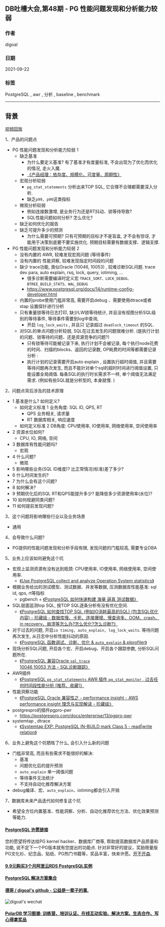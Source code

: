 ## DB吐槽大会,第48期 - PG 性能问题发现和分析能力较弱  
  
### 作者  
digoal  
  
### 日期  
2021-09-22  
  
### 标签  
PostgreSQL , awr , 分析 , baseline , benchmark      
  
----  
  
## 背景  
[视频回放](https://www.bilibili.com/video/BV1cL411x7me/)  
  
1、产品的问题点   
- PG 性能问题发现和分析能力较弱 1  
    - 缺乏基准  
        - 为什么要定义基准? 有了基准才有度量标准, 不会出现为了优化而优化的情况, 走火入魔.  
        - [《产品经理：依存度、规模化、可度量、周期性》](../202012/20201225_02.md)  
    - 宏观分析较弱  
        - `pg_stat_statements` 分析出来TOP SQL, 它合理不合理都需要深入分析.   
        - 缺乏`p99, p90`这类指标
    - 微观分析较弱  
        - 例如连接数激增, 是业务行为还是RT抖动、锁等待导致?
        - SQL性能问题如何分析? 怎么优化?  
    - 缺乏如何优化的报告  
    - 缺乏可提升多少的预测  
        - 为什么需要可预期? 只有可预期的目标才不是盲盒, 才不会有惊讶, 才能用于决策到底要不要实施优化. 预期目标需要有数据支撑、逻辑支撑.    
- PG 性能问题发现和分析能力较弱 2  
    - 没有内置的 AWR, 较难发现宏观问题 (等待事件)    
    - 没有内置的 性能洞察, 较难发现指定时间段的问题    
    - 缺少 trace功能, 类似Oracle (10046, 10053) , 较难诊断SQL问题.  trace dev para, auto explain, rsq, lock, query, iotiming, ...      
        - 很多诊断需要编译时定义宏 `TRACE_SORT、LOCK_DEBUG、BTREE_BUILD_STATS、WAL_DEBUG`   
        - https://www.postgresql.org/docs/14/runtime-config-developer.html   
    - 内置的probe使用门槛非常高, 需要开启debug 、需要使用dtrace或者stap 设置探针进行分析   
    - 只有重量锁等待日志打印, 缺少LW锁等待统计, 并且没有视图分析SQL级别的等待事件, 等待事件需要到log中查询,   
        - 开启 `log_lock_waits` , 并且只 记录超过 `deadlock_timeout` 的SQL.   
    - 对SQL的单点问题分析较弱, SQL在过去发生的问题很难分析. (是执行计划的问题、锁等待的问题、还是资源竞争的问题?)  
        - 只有锁等待可能被记录下来, 执行计划不会被记录, 每个执行node花费的时间、扫描的blocks、返回的记录数, OP耗费的时间等都需要记录分析 :   
        - 执行计划的记录需要开启auto explain , 设置执行超时阈值, 并且需要等待问题再次发生, 而且不能针对单个sql的超时时间进行阈值设置, 只能设置全局阈值. 每条SQL的执行时长需求不一样, 单个阈值无法满足需求. (例如有些SQL就是分析型的, 本身就慢. )   
  
2、问题点背后涉及的技术原理  
- 1 基准是什么? 如何定义?    
    - 如何定义标准 1 业务角度: SQL ID, QPS, RT  
        - QPS 业务相关, 请求量  
        - RT 数据库相关, 响应速度  
    - 如何定义标准 2 DB角度: CPU使用率, IO使用率, 网络使用率, 空间使用率    
- 2 资源水位如何?   
    - CPU, IO, 网络, 空间    
- 3 数据库有性能问题吗?   
    - 宏观  
- 4 什么问题?   
    - 微观  
- 5 影响哪些业务(SQL ID维度)? 比正常情况(标准)差了多少?   
- 6 什么时间发生的?   
- 7 为什么会有这个问题?   
- 8 如何解决?   
- 9 预期优化后的SQL RT和QPS能提升多少? 能降低多少资源使用率(水位)?   
- 10 如何规避同类问题?   
- 11 如何提前发现问题?   
  
3、这个问题将影响哪些行业以及业务场景  
- 通用  
  
4、会导致什么问题?  
- PG提供的性能问题发现和分析手段有限, 发现问题的门槛较高, 需要专业DBA  
  
5、业务上应该如何避免这个坑  
- 宏观上监测资源有没有达到瓶颈: CPU使用率, IO使用率, 网络使用率, 空间使用率.   
    - [《Use PostgreSQL collect and analyze Operation System statistics》](../201202/20120214_01.md)    
- 根据业务给出的测试模型、测试数据、并发等数据, 压测数据库性能基准: sql id, qps, rt等指标  
    - pgbench + [《PostgreSQL 如何快速构建 海量 逼真 测试数据》](../201711/20171121_01.md)    
- SQL层面监测top SQL, 按TOP SQL逐条分析有没有优化空间.   
    - [《PostgreSQL 如何查找TOP SQL (例如IO消耗最高的SQL) (包含SQL优化内容) - 珍藏级 - 数据库慢、卡死、连接爆增、慢查询多、OOM、crash、in recovery、崩溃等怎么办?怎么优化?怎么诊断?》](../201704/20170424_06.md)    
- 对于过去的问题, 开启`io timing, auto_explain, log_lock_waits`. 等待问题再次发生, 从日志中分析性能抖动的原因.   
    - [《PostgreSQL 函数调试、诊断、优化 & `auto_explain` & plprofiler》](../201611/20161121_02.md)    
- 现场分析SQL问题, 开启各个宏、开启debug、开启各个跟踪参数, 分析SQL问题所在.  
    - [《PostgreSQL 兼容Oracle `sql_trace` 10046 10053 方法 - SQL诊断跟踪》](../202109/20210904_04.md)    
- AWR插件  
    - [《PostgreSQL `pg_stat_statements` AWR 插件 `pg_stat_monitor` , 过去任何时间段性能分析 [推荐、收藏]》](../202104/20210415_01.md)    
- 性能洞察功能  
    - [《PostgreSQL Oracle 兼容性之 - performance insight - AWS performance insight 理念与实现解读 - 珍藏级》](../201901/20190125_02.md)   
- postgrespro的插件pgpro-pwr   
    - https://postgrespro.com/docs/enterprise/13/pgpro-pwr  
- systemtap , dtrace
    - [《Systemtap EXP: PostgreSQL IN-BUILD mark Class 5 - read|write relation》](../201310/20131016_05.md)  
  
6、业务上避免这个坑牺牲了什么, 会引入什么新的问题  
- 门槛非常高, 而且有些需求不能很好的解决:  
    - 基准  
    - 问题优化后的提升预测  
    - `auto_explain` 单一阈值问题  
    - 等待事件无法统计  
    - 不支持自动化推荐解决方案  
- debug编译、宏、`auto_explain`、iotiming都会引入开销  
  
7、数据库未来产品迭代如何修复这个坑  
- 希望全方位内置基准、性能洞察、分析、自动化推荐优化方法、优化效果预测等能力.   
  
  
  
#### [PostgreSQL 许愿链接](https://github.com/digoal/blog/issues/76 "269ac3d1c492e938c0191101c7238216")
您的愿望将传达给PG kernel hacker、数据库厂商等, 帮助提高数据库产品质量和功能, 说不定下一个PG版本就有您提出的功能点. 针对非常好的提议，奖励限量版PG文化衫、纪念品、贴纸、PG热门书籍等，奖品丰富，快来许愿。[开不开森](https://github.com/digoal/blog/issues/76 "269ac3d1c492e938c0191101c7238216").  
  
  
#### [9.9元购买3个月阿里云RDS PostgreSQL实例](https://www.aliyun.com/database/postgresqlactivity "57258f76c37864c6e6d23383d05714ea")
  
  
#### [PostgreSQL 解决方案集合](https://yq.aliyun.com/topic/118 "40cff096e9ed7122c512b35d8561d9c8")
  
  
#### [德哥 / digoal's github - 公益是一辈子的事.](https://github.com/digoal/blog/blob/master/README.md "22709685feb7cab07d30f30387f0a9ae")
  
  
![digoal's wechat](../pic/digoal_weixin.jpg "f7ad92eeba24523fd47a6e1a0e691b59")
  
  
#### [PolarDB 学习图谱: 训练营、培训认证、在线互动实验、解决方案、生态合作、写心得拿奖品](https://www.aliyun.com/database/openpolardb/activity "8642f60e04ed0c814bf9cb9677976bd4")
  
